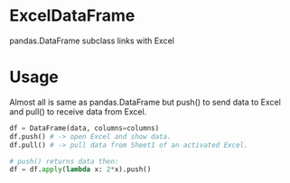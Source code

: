 # ExcelDataFrame
 pandas.DataFrame subclass links with Excel

# Usage
 Almost all is same as pandas.DataFrame but push() to send data to Excel and pull() to receive data from Excel.
 
 ```py
 df = DataFrame(data, columns=columns)
 df.push() # -> open Excel and show data.
 df.pull() # -> pull data from Sheet1 of an activated Excel.
 
 # push() returns data then:
 df = df.apply(lambda x: 2*x).push()
 ```
